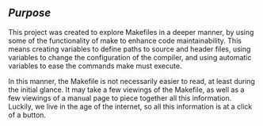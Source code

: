 ## *Purpose*

This project was created to explore Makefiles in a deeper manner, by using some
of the functionality of make to enhance code maintainability. This means 
creating variables to define paths to source and header files, using variables
to change the configuration of the compiler, and using automatic variables to
ease the commands make must execute.

In this manner, the Makefile is not necessarily easier to read, at least during
the initial glance. It may take a few viewings of the Makefile, as well as a 
few viewings of a manual page to piece together all this information. Luckily,
we live in the age of the internet, so all this information is at a click of a
button.
